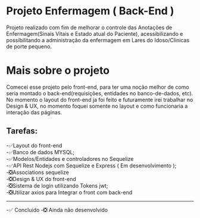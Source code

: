 # Projeto Enfermagem ( Back-End )
Projeto realizado com fim de melhorar o controle das Anotações de Enfermagem(Sinais Vitais e Estado atual do Paciente), acessibilizando e possibilitando a administração da enfermagem em Lares do Idoso/Clinicas de porte pequeno.

# Mais sobre o projeto
Comecei esse projeto pelo front-end, para ter uma noção melhor de como seria montado o back-end(requisições, entidades no banco-de-dados, etc). No momento o layout do front-end ja 
foi feito e futuramente irei trabalhar no Design & UX, no momento foquei somente no layout e como funcionaria a interação das páginas.


## Tarefas:
  -✅Layout do front-end  
  -✅Banco de dados MYSQL;  
  -✅Modelos/Entidades e controladores no Sequelize  
  -✅API Rest Nodejs com Sequelize e Express ( Em desenvolvimento );  
  -❎Associations sequelize  
  -❎Design & UX do front-end  
  -❎Sistema de login utilizando Tokens jwt;  
  -❎Utilizar axios para Integrar o front com back-end  
  
 ------------------------------
  -✅ Concluido
  -❎ Ainda não desenvolvido

